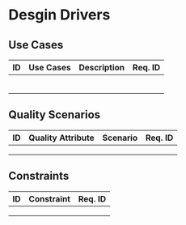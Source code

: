 # Desgin Drivers

## Use Cases

| ID | Use Cases | Description | Req. ID |
|----|-----------|-------------|---------|
|    |           |             |         |
|    |           |             |         |
|    |           |             |         |
|    |           |             |         |
|    |           |             |         |
|    |           |             |         |


## Quality Scenarios

| ID | Quality Attribute | Scenario | Req. ID |
|----|-------------------|----------|---------|
|    |                   |          |         |
|    |                   |          |         |
|    |                   |          |         |


## Constraints

| ID | Constraint | Req. ID |
|----|------------|---------|
|    |            |         |
|    |            |         |
|    |            |         |